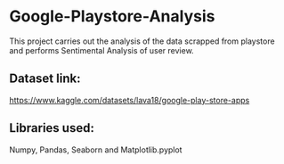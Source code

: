 # Google-Playstore-Analysis
This project carries out the analysis of the data scrapped from playstore and performs Sentimental Analysis of user review.
## Dataset link:
https://www.kaggle.com/datasets/lava18/google-play-store-apps
## Libraries used:
Numpy, Pandas, Seaborn and Matplotlib.pyplot


